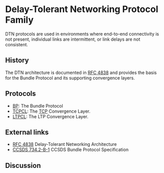 # Delay-Tolerant Networking Protocol Family

DTN protocols are used in environments where end-to-end connectivity is not present, individual links are intermittent, or link delays are not consistent.

## History

The DTN architecture is documented in [RFC 4838](https://datatracker.ietf.org/doc/html/rfc4838) and provides the basis for the Bundle Protocol and its supporting convergence layers.

## Protocols

 - [BP](BP): The Bundle Protocol
 - [TCPCL](TCPCL): The [TCP](TCP) Convergence Layer.
 - [LTPCL](LTP): The LTP Convergence Layer.

## External links

 - [RFC 4838](https://datatracker.ietf.org/doc/html/rfc4838) Delay-Tolerant Networking Architecture
 - [CCSDS 734.2-B-1](https://public.ccsds.org/Pubs/734x2b1.pdf) CCSDS Bundle Protocol Specification

## Discussion
